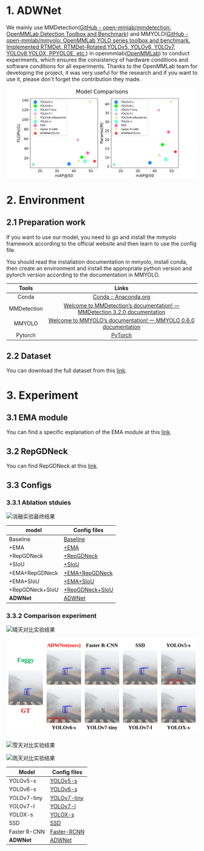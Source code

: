 # 1. ADWNet

We mainly use MMDetection([GitHub - open-mmlab/mmdetection: OpenMMLab Detection Toolbox and Benchmark](https://github.com/open-mmlab/mmdetection)) and MMYOLO([GitHub - open-mmlab/mmyolo: OpenMMLab YOLO series toolbox and benchmark. Implemented RTMDet, RTMDet-Rotated,YOLOv5, YOLOv6, YOLOv7, YOLOv8,YOLOX, PPYOLOE, etc.](https://github.com/open-mmlab/mmyolo)) in openmmlab([OpenMMLab](https://openmmlab.com/)) to conduct experiments, which ensures the consistency of hardware conditions and software conditions for all experiments. Thanks to the OpenMMLab team for developing the project, it was very useful for the research and if you want to use it, please don't forget the contribution they made.

![ComparativeExperiments](img/Model_Comparisons.svg)

# 2. Environment

## 2.1 Preparation work

If you want to use our model, you need to go and install the mmyolo framework according to the official website and then learn to use the config file.

You should read the installation documentation in mmyolo, install conda, then create an environment and install the appropriate python version and pytorch version according to the documentation in MMYOLO.

|    Tools    |                            Links                             |
| :---------: | :----------------------------------------------------------: |
|    Conda    | [Conda :: Anaconda.org](https://anaconda.org/anaconda/conda) |
| MMDetection | [Welcome to MMDetection’s documentation! — MMDetection 3.2.0 documentation](https://mmdetection.readthedocs.io/en/latest/) |
|   MMYOLO    | [Welcome to MMYOLO’s documentation! — MMYOLO 0.6.0 documentation](https://mmyolo.readthedocs.io/en/latest/) |
|   Pytorch   |               [PyTorch](https://pytorch.org/)                |

## 2.2 Dataset

You can download the full dataset from this [link](https://infernolia.github.io/WEDGE/).

# 3. Experiment 

## 3.1 EMA module

You can find a specific explanation of the EMA module at this [link](modules/EMA.py).

## 3.2 RepGDNeck

You can find RepGDNeck at this [link](modules/RepGDNeck.py).

## 3.3 Configs 

### 3.3.1 Ablation stduies

![消融实验最终结果](img/Results_of_the_ablation_experiments.svg)

| model           | Config files                                                 |
| --------------- | ------------------------------------------------------------ |
| Baseline        | [Baseline](Configs/Ablation_experiment/yolov8_s_1xb4-100e_ADW.py) |
| +EMA            | [+EMA](./Configs/Ablation_experiment/yolov8_s_1xb4-100e_ADW_EMA.py) |
| +RepGDNeck      | [+RepGDNeck](Configs/Ablation_experiment/yolov8_s_1xb4-100e_ADW_RepGDNeck.py) |
| +SIoU           | [+SIoU](Configs/Ablation_experiment/yolov8_s_1xb4-100e_ADW_SIOU.py) |
| +EMA+RepGDNeck  | [+EMA+RepGDNeck](Configs/Ablation_experiment/yolov8_s_1xb4-100e_ADW_EMA_RepGDNeck.py) |
| +EMA+SIoU       | [+EMA+SIoU](Configs/Ablation_experiment/yolov8_s_1xb4-100e_ADW_EMA_SIOU.py) |
| +RepGDNeck+SIoU | [+RepGDNeck+SIoU](Configs/Ablation_experiment/yolov8_s_1xb4-100e_ADW_RepGDNeck_SIOU.py) |
| **ADWNet**      | [ADWNet](Configs/Ablation_experiment/ADWNet(ours).py)        |

### 3.3.2 Comparison experiment

![晴天对比实验结果](img/Comparison_test_results_on_sunny_days.svg)

![雾天对比实验结果](img/Comparison_test_results_in_foggy_weather.svg)

![雪天对比实验结果](img/Comparison_experiment_results_in_snowy_days.svg)

![雨天对比实验结果](img/Rainy_Day_Comparison_Experiment_Results.svg)

| **Model**    | Config files                                                 |
| ------------ | ------------------------------------------------------------ |
| YOLOv5-s     | [YOLOv5-s](Configs/Comparison_experiment/yolov5_s-v61_1xb4-100e_ADW.py) |
| YOLOv6-s     | [YOLOv6-s](Configs/Comparison_experiment/yolov6_s_1xb4-100e_ADW.py) |
| YOLOv7-tiny  | [YOLOv7-tiny](Configs/Comparison_experiment/yolov7_tiny_1xb4-100e_ADW.py) |
| YOLOv7-l     | [YOLOv7-l](Configs/Comparison_experiment/yolov7_l_1xb4-100e_ADW.py) |
| YOLOX-s      | [YOLOX-s](Configs/Comparison_experiment/yolox_s_1xb4-100e-rtmdet-hyp_ADW.py) |
| SSD          | [SSD](Configs/Comparison_experiment/ssd_1xb4_100e_ADW.py)    |
| Faster R-CNN | [Faster-RCNN](Configs/Comparison_experiment/faster_rcnn_r50_fpn_1xb4_100e_ADW.py) |
| **ADWNet**   | [ADWNet](Configs/Comparison_experiment/ADWNet(ours).py)      |

